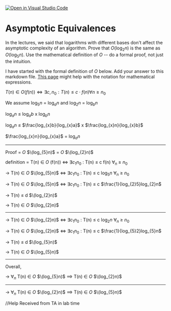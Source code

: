 [![Open in Visual Studio Code](https://classroom.github.com/assets/open-in-vscode-718a45dd9cf7e7f842a935f5ebbe5719a5e09af4491e668f4dbf3b35d5cca122.svg)](https://classroom.github.com/online_ide?assignment_repo_id=12094223&assignment_repo_type=AssignmentRepo)
# Asymptotic Equivalences

In the lectures, we said that logarithms with different bases don't affect the
asymptotic complexity of an algorithm. Prove that $O(\log_{2} n)$ is the same as
$O(\log_{5} n)$. Use the mathematical definition of $O$ -- do a formal proof,
not just the intuition.

I have started with the formal definition of $O$ below. Add your answer to this
markdown file. [This
page](https://docs.github.com/en/get-started/writing-on-github/working-with-advanced-formatting/writing-mathematical-expressions)
might help with the notation for mathematical expressions.

$T(n) \in O(f(n)) \iff \exists c, n_0: T(n) \leq c \cdot f(n) \forall n \geq n_0$

We assume $\log_{5}n$ = $\log_{a}n$  and   $\log_{2}n$  =  $\log_{b}n$

$\log_{a}n$  $\leq$  $\log_{a}b$  x $\log_{b}n$ 

$\log_{a}n$ $\leq$  $\frac{log_{x}b}{log_{x}a}$  x   $\frac{log_{x}n}{log_{x}b}$

$\frac{log_{x}n}{log_{x}a}$ =  $\log_{a}n$ 
_______________________________________________________________________________________________________________________________

Proof = $O$ $\(log_{5}n)$  = $O$ $\(log_{2}n)$

definition = T(n) $\in$ $O$ (f(n)) $\iff$ $\exists c_1 n_0$ : T(n) $\leq$ c f(n) $\forall_n$ $\geq$ $n_0$

-> T(n) $\in$ $O$ $\(log_{5}n)$ $\iff$ $\exists c_1 n_0$ : T(n) $\leq$ c $\log_{5}n$ $\forall_n$ $\geq$ $n_0$

-> T(n) $\in$ $O$ $\(log_{5}n)$ $\iff$ $\exists c_1 n_0$ : T(n) $\leq$ c $\frac{1}{log_{2}5}log_{2}n$

-> T(n) $\leq$ d $\(log_{2}n)$

-> T(n) $\in$ $O$ $\(log_{2}n)$

__________________________________________________________________________________________________________________________________

-> T(n) $\in$ $O$ $\(log_{2}n)$ $\iff$ $\exists c_1 n_0$ : T(n) $\leq$ c $\log_{2}n$ $\forall_n$ $\geq$ $n_0$

-> T(n) $\in$ $O$ $\(log_{2}n)$ $\iff$ $\exists c_1 n_0$ : T(n) $\leq$ c $\frac{1}{log_{5}2}log_{5}n$

-> T(n) $\leq$ d $\(log_{5}n)$

-> T(n) $\in$ $O$ $\(log_{5}n)$

___________________________________________________________________________________________________________________________________

Overall,

-> $\forall_n$ T(n) $\in$ $O$ $\(log_{5}n)$  $\implies$ T(n) $\in$ $O$ $\(log_{2}n)$
_____________________________________________________________

-> $\forall_n$ T(n) $\in$ $O$ $\(log_{2}n)$ $\implies$  T(n) $\in$ $O$ $\(log_{5}n)$



//Help Received from TA in lab time
